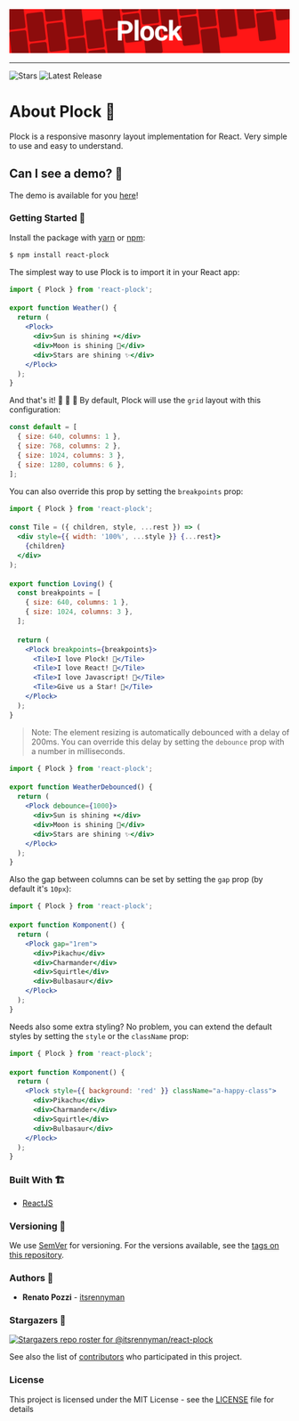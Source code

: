 <img src="public/header.png" />

<hr/>

![Stars](https://img.shields.io/github/stars/itsrennyman/react-plock?style=for-the-badge)
![Latest Release](https://img.shields.io/github/v/release/itsrennyman/react-plock?style=for-the-badge)

# About Plock 🌈

Plock is a responsive masonry layout implementation for React. Very simple to use and easy to understand.

## Can I see a demo? 👀

The demo is available for you [here](https://react-plock.netlify.app/)!

### Getting Started 🤩

Install the package with [yarn](https://yarnpkg.com/) or [npm](https://www.npmjs.com/):

```bash
$ npm install react-plock
```

The simplest way to use Plock is to import it in your React app:

```jsx
import { Plock } from 'react-plock';

export function Weather() {
  return (
    <Plock>
      <div>Sun is shining ☀️</div>
      <div>Moon is shining 🌙</div>
      <div>Stars are shining ✨</div>
    </Plock>
  );
}
```

And that's it! 🎉 🎉 🎉 By default, Plock will use the `grid` layout with this configuration:

```jsx
const default = [
  { size: 640, columns: 1 },
  { size: 768, columns: 2 },
  { size: 1024, columns: 3 },
  { size: 1280, columns: 6 },
];
```

You can also override this prop by setting the `breakpoints` prop:

```jsx
import { Plock } from 'react-plock';

const Tile = ({ children, style, ...rest }) => (
  <div style={{ width: '100%', ...style }} {...rest}>
    {children}
  </div>
);

export function Loving() {
  const breakpoints = [
    { size: 640, columns: 1 },
    { size: 1024, columns: 3 },
  ];

  return (
    <Plock breakpoints={breakpoints}>
      <Tile>I love Plock! 💙</Tile>
      <Tile>I love React! 💛</Tile>
      <Tile>I love Javascript! 💝</Tile>
      <Tile>Give us a Star! 🌟</Tile>
    </Plock>
  );
}
```

> Note: The element resizing is automatically debounced with a delay of 200ms. You can override this delay by setting the `debounce` prop with a number in milliseconds.

```jsx
import { Plock } from 'react-plock';

export function WeatherDebounced() {
  return (
    <Plock debounce={1000}>
      <div>Sun is shining ☀️</div>
      <div>Moon is shining 🌙</div>
      <div>Stars are shining ✨</div>
    </Plock>
  );
}
```

Also the gap between columns can be set by setting the `gap` prop (by default it's `10px`):

```jsx
import { Plock } from 'react-plock';

export function Komponent() {
  return (
    <Plock gap="1rem">
      <div>Pikachu</div>
      <div>Charmander</div>
      <div>Squirtle</div>
      <div>Bulbasaur</div>
    </Plock>
  );
}
```

Needs also some extra styling? No problem, you can extend the default styles by setting the `style` or the `className` prop:

```jsx
import { Plock } from 'react-plock';

export function Komponent() {
  return (
    <Plock style={{ background: 'red' }} className="a-happy-class">
      <div>Pikachu</div>
      <div>Charmander</div>
      <div>Squirtle</div>
      <div>Bulbasaur</div>
    </Plock>
  );
}
```

### Built With 🏗️

- [ReactJS](https://reactjs.org/)

### Versioning 🚦

We use [SemVer](http://semver.org/) for versioning. For the versions available, see the [tags on this repository](https://github.com/itsrennyman/react-plock/tags).

### Authors 🙋

- **Renato Pozzi** - [itsrennyman](https://github.com/itsrennyman)

### Stargazers 🌟

[![Stargazers repo roster for @itsrennyman/react-plock](https://reporoster.com/stars/itsrennyman/react-plock)](https://github.com/itsrennyman/react-plock/stargazers)

See also the list of [contributors](https://github.com/itsrennyman/react-plock/contributors) who participated in this project.

### License

This project is licensed under the MIT License - see the [LICENSE](LICENSE) file for details
